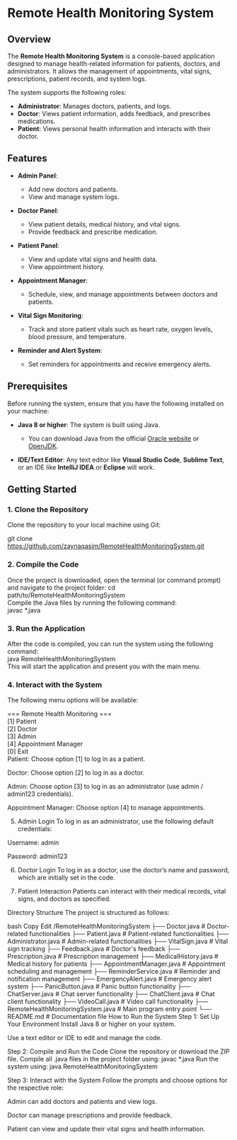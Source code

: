 # Remote Health Monitoring System

## Overview

The **Remote Health Monitoring System** is a console-based application designed to manage health-related information for patients, doctors, and administrators. It allows the management of appointments, vital signs, prescriptions, patient records, and system logs.

The system supports the following roles:
- **Administrator**: Manages doctors, patients, and logs.
- **Doctor**: Views patient information, adds feedback, and prescribes medications.
- **Patient**: Views personal health information and interacts with their doctor.

## Features

- **Admin Panel**: 
  - Add new doctors and patients.
  - View and manage system logs.
  
- **Doctor Panel**:
  - View patient details, medical history, and vital signs.
  - Provide feedback and prescribe medication.
  
- **Patient Panel**:
  - View and update vital signs and health data.
  - View appointment history.
  
- **Appointment Manager**:
  - Schedule, view, and manage appointments between doctors and patients.

- **Vital Sign Monitoring**:
  - Track and store patient vitals such as heart rate, oxygen levels, blood pressure, and temperature.

- **Reminder and Alert System**:
  - Set reminders for appointments and receive emergency alerts.

## Prerequisites

Before running the system, ensure that you have the following installed on your machine:

- **Java 8 or higher**: The system is built using Java.
  - You can download Java from the official [Oracle website](https://www.oracle.com/java/technologies/javase-jdk11-downloads.html) or [OpenJDK](https://openjdk.java.net/).

- **IDE/Text Editor**: Any text editor like **Visual Studio Code**, **Sublime Text**, or an IDE like **IntelliJ IDEA** or **Eclipse** will work.

## Getting Started

### 1. Clone the Repository

Clone the repository to your local machine using Git:

git clone https://github.com/zaynaqasim/RemoteHealthMonitoringSystem.git
### 2. Compile the Code
Once the project is downloaded, open the terminal (or command prompt) and navigate to the project folder:
cd path/to/RemoteHealthMonitoringSystem<br>
Compile the Java files by running the following command:<br>
javac *.java

### 3. Run the Application
After the code is compiled, you can run the system using the following command:<br>
java RemoteHealthMonitoringSystem<br>
This will start the application and present you with the main menu.

### 4. Interact with the System
The following menu options will be available:<br>

=== Remote Health Monitoring ===<br>
[1] Patient <br>
[2] Doctor <br>
[3] Admin <br>
[4] Appointment Manager <br>
[0] Exit <br>
Patient: Choose option [1] to log in as a patient.

Doctor: Choose option [2] to log in as a doctor.

Admin: Choose option [3] to log in as an administrator (use admin / admin123 credentials).

Appointment Manager: Choose option [4] to manage appointments.

5. Admin Login
To log in as an administrator, use the following default credentials:

Username: admin

Password: admin123

6. Doctor Login
To log in as a doctor, use the doctor’s name and password, which are initially set in the code.

7. Patient Interaction
Patients can interact with their medical records, vital signs, and doctors as specified.

Directory Structure
The project is structured as follows:

bash
Copy
Edit
/RemoteHealthMonitoringSystem
├── Doctor.java                # Doctor-related functionalities
├── Patient.java               # Patient-related functionalities
├── Administrator.java         # Admin-related functionalities
├── VitalSign.java             # Vital sign tracking
├── Feedback.java              # Doctor's feedback
├── Prescription.java          # Prescription management
├── MedicalHistory.java        # Medical history for patients
├── AppointmentManager.java    # Appointment scheduling and management
├── ReminderService.java       # Reminder and notification management
├── EmergencyAlert.java        # Emergency alert system
├── PanicButton.java           # Panic button functionality
├── ChatServer.java            # Chat server functionality
├── ChatClient.java            # Chat client functionality
├── VideoCall.java             # Video call functionality
├── RemoteHealthMonitoringSystem.java  # Main program entry point
└── README.md                 # Documentation file
How to Run the System
Step 1: Set Up Your Environment
Install Java 8 or higher on your system.

Use a text editor or IDE to edit and manage the code.

Step 2: Compile and Run the Code
Clone the repository or download the ZIP file.
Compile all .java files in the project folder using:
javac *.java
Run the system using:
java RemoteHealthMonitoringSystem

Step 3: Interact with the System
Follow the prompts and choose options for the respective role:

Admin can add doctors and patients and view logs.

Doctor can manage prescriptions and provide feedback.

Patient can view and update their vital signs and health information.
